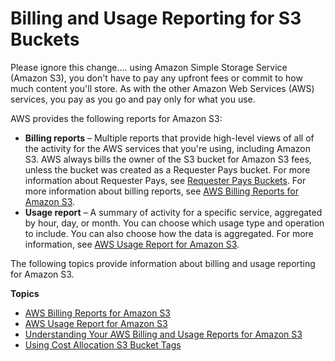 # Billing and Usage Reporting for S3 Buckets<a name="BucketBilling"></a>

Please ignore this change.... using Amazon Simple Storage Service \(Amazon S3\), you don't have to pay any upfront fees or commit to how much content you'll store\. As with the other Amazon Web Services \(AWS\) services, you pay as you go and pay only for what you use\.

AWS provides the following reports for Amazon S3:
+ **Billing reports** – Multiple reports that provide high\-level views of all of the activity for the AWS services that you're using, including Amazon S3\. AWS always bills the owner of the S3 bucket for Amazon S3 fees, unless the bucket was created as a Requester Pays bucket\. For more information about Requester Pays, see [Requester Pays Buckets](RequesterPaysBuckets.md)\. For more information about billing reports, see [AWS Billing Reports for Amazon S3](aws-billing-reports.md)\.
+ **Usage report** – A summary of activity for a specific service, aggregated by hour, day, or month\. You can choose which usage type and operation to include\. You can also choose how the data is aggregated\. For more information, see [AWS Usage Report for Amazon S3](aws-usage-report.md)\.

The following topics provide information about billing and usage reporting for Amazon S3\.

**Topics**
+ [AWS Billing Reports for Amazon S3](aws-billing-reports.md)
+ [AWS Usage Report for Amazon S3](aws-usage-report.md)
+ [Understanding Your AWS Billing and Usage Reports for Amazon S3](aws-usage-report-understand.md)
+ [Using Cost Allocation S3 Bucket Tags](CostAllocTagging.md)
